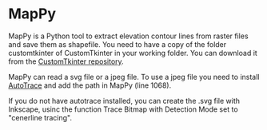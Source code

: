 # MapPy

MapPy is a Python tool to extract elevation contour lines from raster files and save them as shapefile.
You need to have a copy of the folder customtkinter of CustomTkinter in your working folder.
You can download it from the [CustomTkinter repository](https://github.com/TomSchimansky/CustomTkinter).

MapPy can read a svg file or a jpeg file. To use a jpeg file you need to install [AutoTrace](https://github.com/autotrace/autotrace)
and add the path in MapPy (line 1068).

If you do not have autotrace installed, you can create the .svg file with Inkscape, usinc the function Trace Bitmap with Detection Mode set to "cenerline tracing".

